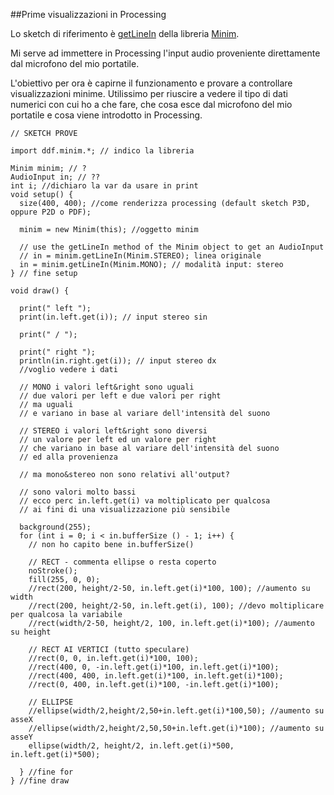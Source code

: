 ##Prime visualizzazioni in Processing

Lo sketch di riferimento è [getLineIn](http://code.compartmental.net/minim/minim_method_getlinein.html) 
della libreria [Minim](http://code.compartmental.net/tools/minim/).

Mi serve ad immettere in Processing l'input audio proveniente direttamente dal microfono del mio portatile.

L'obiettivo per ora è capirne il funzionamento e provare a controllare visualizzazioni minime.
Utilissimo per riuscire a vedere il tipo di dati numerici con cui ho a che fare, 
che cosa esce dal microfono del mio portatile e cosa viene introdotto in Processing.

```
// SKETCH PROVE

import ddf.minim.*; // indico la libreria

Minim minim; // ?
AudioInput in; // ??
int i; //dichiaro la var da usare in print
void setup() {
  size(400, 400); //come renderizza processing (default sketch P3D, oppure P2D o PDF);

  minim = new Minim(this); //oggetto minim

  // use the getLineIn method of the Minim object to get an AudioInput
  // in = minim.getLineIn(Minim.STEREO); linea originale
  in = minim.getLineIn(Minim.MONO); // modalità input: stereo
} // fine setup

void draw() {
  
  print(" left ");
  print(in.left.get(i)); // input stereo sin
  
  print(" / ");
  
  print(" right ");
  println(in.right.get(i)); // input stereo dx
  //voglio vedere i dati

  // MONO i valori left&right sono uguali
  // due valori per left e due valori per right
  // ma uguali
  // e variano in base al variare dell'intensità del suono
  
  // STEREO i valori left&right sono diversi
  // un valore per left ed un valore per right
  // che variano in base al variare dell'intensità del suono
  // ed alla provenienza
  
  // ma mono&stereo non sono relativi all'output?
  
  // sono valori molto bassi 
  // ecco perc in.left.get(i) va moltiplicato per qualcosa
  // ai fini di una visualizzazione più sensibile

  background(255);
  for (int i = 0; i < in.bufferSize () - 1; i++) { 
    // non ho capito bene in.bufferSize()

    // RECT - commenta ellipse o resta coperto
    noStroke();
    fill(255, 0, 0);
    //rect(200, height/2-50, in.left.get(i)*100, 100); //aumento su width
    //rect(200, height/2-50, in.left.get(i), 100); //devo moltiplicare per qualcosa la variabile
    //rect(width/2-50, height/2, 100, in.left.get(i)*100); //aumento su height
    
    // RECT AI VERTICI (tutto speculare)
    //rect(0, 0, in.left.get(i)*100, 100);
    //rect(400, 0, -in.left.get(i)*100, in.left.get(i)*100);
    //rect(400, 400, in.left.get(i)*100, in.left.get(i)*100);
    //rect(0, 400, in.left.get(i)*100, -in.left.get(i)*100);
    
    // ELLIPSE
    //ellipse(width/2,height/2,50+in.left.get(i)*100,50); //aumento su asseX
    //ellipse(width/2,height/2,50,50+in.left.get(i)*100); //aumento su asseY
    ellipse(width/2, height/2, in.left.get(i)*500, in.left.get(i)*500);
    
  } //fine for
} //fine draw

```
